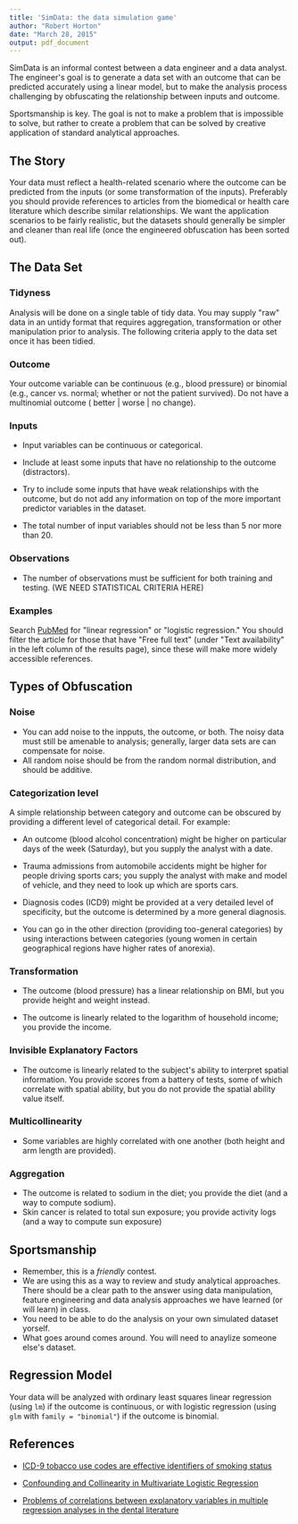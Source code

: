 ```yaml
---
title: 'SimData: the data simulation game'
author: "Robert Horton"
date: "March 28, 2015"
output: pdf_document
---
```


SimData is an informal contest between a data engineer and a data analyst. The engineer's goal is to generate a data set with an outcome that can be predicted accurately using a linear model, but to make the analysis process challenging by obfuscating the relationship between inputs and outcome.

Sportsmanship is key. The goal is not to make a problem that is impossible to solve, but rather to create a problem that can be solved by creative application of standard analytical approaches.

## The Story

Your data must reflect a health-related scenario where the outcome can be predicted from the inputs (or some transformation of the inputs). Preferably you should provide references to articles from the biomedical or health care literature which describe similar relationships. We want the application scenarios to be fairly realistic, but the datasets should generally be simpler and cleaner than real life (once the engineered obfuscation has been sorted out).

## The Data Set

### Tidyness

Analysis will be done on a single table of tidy data. You may supply "raw" data in an untidy format that requires aggregation, transformation or other manipulation prior to analysis. The following criteria apply to the data set once it has been tidied.

### Outcome

Your outcome variable can be continuous (e.g., blood pressure) or binomial (e.g., cancer vs. normal; whether or not the patient survived). Do not have a multinomial outcome ( better | worse | no change).

### Inputs

* Input variables can be continuous or categorical.

* Include at least some inputs that have no relationship to the outcome (distractors).

* Try to include some inputs that have weak relationships with the outcome, but do not add any information on top of the more important predictor variables in the dataset.

* The total number of input variables should not be less than 5 nor more than 20.

### Observations

* The number of observations must be sufficient for both training and testing.
(WE NEED STATISTICAL CRITERIA HERE)

### Examples

Search [PubMed](http://www.ncbi.nlm.nih.gov/pubmed) for "linear regression" or "logistic regression." You should filter the article for those that have "Free full text" (under "Text availability" in the left column of the results page), since these will make more widely accessible references.

## Types of Obfuscation

### Noise

* You can add noise to the inpputs, the outcome, or both. The noisy data must still be amenable to analysis; generally, larger data sets are can compensate for noise. 
* All random noise should be from the random normal distribution, and should be additive.

### Categorization level

A simple relationship between category and outcome can be obscured by providing a different level of categorical detail. For example:

* An outcome (blood alcohol concentration) might be higher on particular days of the week (Saturday), but you supply the analyst with a date.

* Trauma admissions from automobile accidents might be higher for people driving sports cars; you supply the analyst with make and model of vehicle, and they need to look up which are sports cars.

* Diagnosis codes (ICD9) might be provided at a very detailed level of specificity, but the outcome is determined by a more general diagnosis.

* You can go in the other direction (providing too-general categories) by using interactions between categories (young women in certain geographical regions have higher rates of anorexia).

### Transformation

* The outcome (blood pressure) has a linear relationship on BMI, but you provide height and weight instead. 

* The outcome is linearly related to the logarithm of household income; you provide the income.

### Invisible Explanatory Factors

* The outcome is linearly related to the subject's ability to interpret spatial information. You provide scores from a battery of tests, some of which correlate with spatial ability, but you do not provide the spatial ability value itself.

### Multicollinearity

* Some variables are highly correlated with one another (both height and arm length are provided).

### Aggregation

* The outcome is related to sodium in the diet; you provide the diet (and a way to compute sodium).
* Skin cancer is related to total sun exposure; you provide activity logs (and a way to compute sun exposure)

## Sportsmanship

* Remember, this is a _friendly_ contest.
* We are using this as a way to review and study analytical approaches. There should be a clear path to the answer using data manipulation, feature engineering and data analysis approaches we have learned (or will learn) in class.
* You need to be able to do the analysis on your own simulated dataset yorself.
* What goes around comes around. You will need to anaylize someone else's dataset.

## Regression Model

Your data will be analyzed with ordinary least squares linear regression (using `lm`) if the outcome is continuous, or with logistic regression (using `glm` with `family = "binomial"`) if the outcome is binomial.
    
## References

* [ICD-9 tobacco use codes are effective identifiers of smoking status](http://www.ncbi.nlm.nih.gov/pmc/articles/PMC3721171/)

* [Confounding and Collinearity in Multivariate Logistic Regression](http://www.medicine.mcgill.ca/epidemiology/joseph/courses/epib-621/logconfound.pdf)

* [Problems of correlations between explanatory variables in multiple regression analyses in the dental literature](http://www.nature.com/bdj/journal/v199/n7/full/4812743a.html)